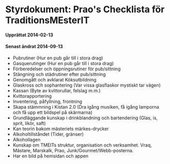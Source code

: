 # Styrdokument: Prao's Checklista för TraditionsMEsterIT
#### Upprättat 2014-02-13
#### Senast ändrat 2014-09-13

- Pubrutiner (Hur en pub går till i stora drag)
- Gasquerutinger (Hur en pub går till i stora drag)
- Förberedelser och öppningsrutiner för pub/sittning
- Stängning och städrutiner efter pub/sittning
- Genomgått och avklarat Köksutbildning
- Glaskross och sophantering (Var vissa glasflaskor mystiskt tar vägen)
- Kassan (Byte av kvittorullar, felslag m.m.)
- Kvittorapportering
- Inventering, påfyllning, frontning
- Skapa stämmning i Kistan 2.0 (Dra igång musiken, få igång lamporna och få upp ett bildspel på skärmarna)
- Grundläggande kunskap i drinkblandning och bartendering (Glas, is, sprit, likör, saft)
- Kan teorin bakom mästeriets märkes-drycker
- Alkoholtillståndet (Tider, gränser)
- Alkohollagen
- Kunskap om TMEITs struktur, organisation och verksamhet. Vraq, Mästare, Marskalk, Prao, Junk/Gourmet/Webb-posterna.
- Har en bild på hemsidan och appen
